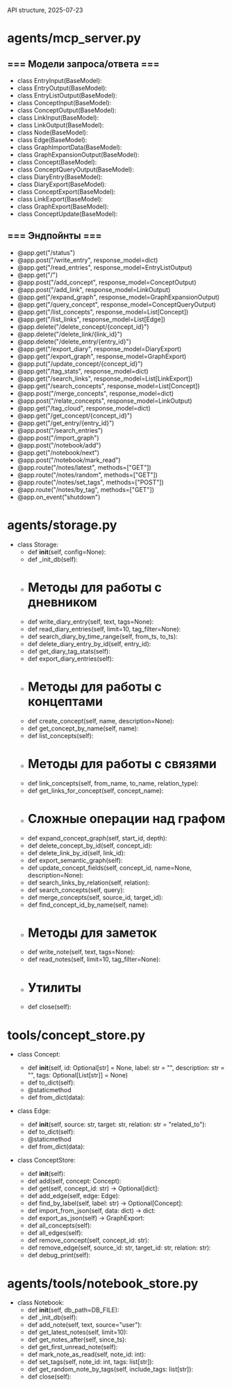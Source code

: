 API structure, 2025-07-23

# agents/mcp_server.py

## === Модели запроса/ответа ===

- class EntryInput(BaseModel):
- class EntryOutput(BaseModel):
- class EntryListOutput(BaseModel):
- class ConceptInput(BaseModel):
- class ConceptOutput(BaseModel):
- class LinkInput(BaseModel):
- class LinkOutput(BaseModel):
- class Node(BaseModel):
- class Edge(BaseModel):
- class GraphImportData(BaseModel):
- class GraphExpansionOutput(BaseModel):
- class Concept(BaseModel):
- class ConceptQueryOutput(BaseModel):
- class DiaryEntry(BaseModel):
- class DiaryExport(BaseModel):
- class ConceptExport(BaseModel):
- class LinkExport(BaseModel):
- class GraphExport(BaseModel):
- class ConceptUpdate(BaseModel):

## === Эндпойнты ===

- @app.get("/status")
- @app.post("/write_entry", response_model=dict)
- @app.get("/read_entries", response_model=EntryListOutput)
- @app.get("/")
- @app.post("/add_concept", response_model=ConceptOutput)
- @app.post("/add_link", response_model=LinkOutput)
- @app.get("/expand_graph", response_model=GraphExpansionOutput)
- @app.get("/query_concept", response_model=ConceptQueryOutput)
- @app.get("/list_concepts", response_model=List[Concept])
- @app.get("/list_links", response_model=List[Edge])
- @app.delete("/delete_concept/{concept_id}")
- @app.delete("/delete_link/{link_id}")
- @app.delete("/delete_entry/{entry_id}")
- @app.get("/export_diary", response_model=DiaryExport)
- @app.get("/export_graph", response_model=GraphExport)
- @app.put("/update_concept/{concept_id}")
- @app.get("/tag_stats", response_model=dict)
- @app.get("/search_links", response_model=List[LinkExport])
- @app.get("/search_concepts", response_model=List[Concept])
- @app.post("/merge_concepts", response_model=dict)
- @app.post("/relate_concepts", response_model=LinkOutput)
- @app.get("/tag_cloud", response_model=dict)
- @app.get("/get_concept/{concept_id}")
- @app.get("/get_entry/{entry_id}")
- @app.post("/search_entries")
- @app.post("/import_graph")
- @app.post("/notebook/add")
- @app.get("/notebook/next")
- @app.post("/notebook/mark_read")
- @app.route("/notes/latest", methods=["GET"])
- @app.route("/notes/random", methods=["GET"])
- @app.route("/notes/set_tags", methods=["POST"])
- @app.route("/notes/by_tag", methods=["GET"])
- @app.on_event("shutdown")

# agents/storage.py

- class Storage:
  - def __init__(self, config=None):
  - def _init_db(self):
  - # Методы для работы с дневником
  - def write_diary_entry(self, text, tags=None):
  - def read_diary_entries(self, limit=10, tag_filter=None):
  - def search_diary_by_time_range(self, from_ts, to_ts):
  - def delete_diary_entry_by_id(self, entry_id):
  - def get_diary_tag_stats(self):
  - def export_diary_entries(self):
  - # Методы для работы с концептами
  - def create_concept(self, name, description=None):
  - def get_concept_by_name(self, name):
  - def list_concepts(self):
  - # Методы для работы с связями
  - def link_concepts(self, from_name, to_name, relation_type):
  - def get_links_for_concept(self, concept_name):
  - # Сложные операции над графом
  - def expand_concept_graph(self, start_id, depth):
  - def delete_concept_by_id(self, concept_id):
  - def delete_link_by_id(self, link_id):
  - def export_semantic_graph(self):
  - def update_concept_fields(self, concept_id, name=None, description=None):
  - def search_links_by_relation(self, relation):
  - def search_concepts(self, query):
  - def merge_concepts(self, source_id, target_id):
  - def find_concept_id_by_name(self, name):
  - # Методы для заметок
  - def write_note(self, text, tags=None):
  - def read_notes(self, limit=10, tag_filter=None):
  - # Утилиты
  - def close(self):

# tools/concept_store.py

- class Concept:
  - def __init__(self, id: Optional[str] = None, label: str = "", description: str = "", tags: Optional[List[str]] = None)
  - def to_dict(self):
  - @staticmethod
  - def from_dict(data):

- class Edge:
  - def __init__(self, source: str, target: str, relation: str = "related_to"):
  - def to_dict(self):
  - @staticmethod
  - def from_dict(data):

- class ConceptStore:
  - def __init__(self):
  - def add(self, concept: Concept):
  - def get(self, concept_id: str) -> Optional[dict]:
  - def add_edge(self, edge: Edge):
  - def find_by_label(self, label: str) -> Optional[Concept]:
  - def import_from_json(self, data: dict) -> dict:
  - def export_as_json(self) -> GraphExport:
  - def all_concepts(self):
  - def all_edges(self):
  - def remove_concept(self, concept_id: str):
  - def remove_edge(self, source_id: str, target_id: str, relation: str):
  - def debug_print(self):

# agents/tools/notebook_store.py

- class Notebook:
  - def __init__(self, db_path=DB_FILE):
  - def _init_db(self):
  - def add_note(self, text, source="user"):
  - def get_latest_notes(self, limit=10):
  - def get_notes_after(self, since_ts):
  - def get_first_unread_note(self):
  - def mark_note_as_read(self, note_id: int):
  - def set_tags(self, note_id: int, tags: list[str]):
  - def get_random_note_by_tags(self, include_tags: list[str]):
  - def close(self):
